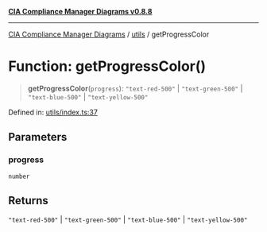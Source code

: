 [**CIA Compliance Manager Diagrams v0.8.8**](../../README.md)

***

[CIA Compliance Manager Diagrams](../../modules.md) / [utils](../README.md) / getProgressColor

# Function: getProgressColor()

> **getProgressColor**(`progress`): `"text-red-500"` \| `"text-green-500"` \| `"text-blue-500"` \| `"text-yellow-500"`

Defined in: [utils/index.ts:37](https://github.com/Hack23/cia-compliance-manager/blob/88094f2c4c350fd10a1e440c3eab70aedd819944/src/utils/index.ts#L37)

## Parameters

### progress

`number`

## Returns

`"text-red-500"` \| `"text-green-500"` \| `"text-blue-500"` \| `"text-yellow-500"`
